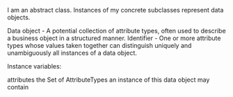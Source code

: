 I am an abstract class.  Instances of my concrete subclasses represent data objects.

Data object - A potential collection of attribute types, often used to describe a business object in a structured manner.
Identifier - One or more attribute types whose values taken together can distinguish uniquely and unambiguously all instances of a data object.

Instance variables:

attributes		the Set of AttributeTypes an instance of this data object may contain


